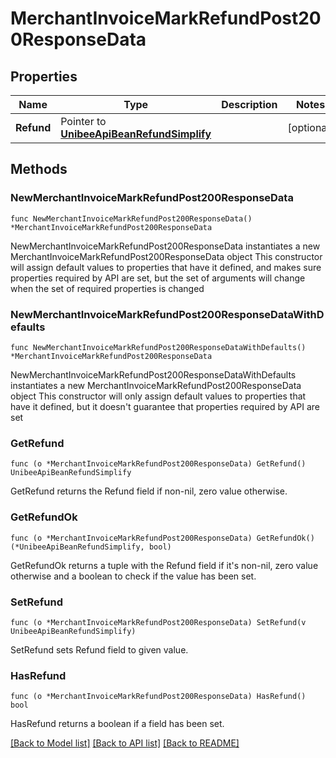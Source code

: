 # MerchantInvoiceMarkRefundPost200ResponseData

## Properties

Name | Type | Description | Notes
------------ | ------------- | ------------- | -------------
**Refund** | Pointer to [**UnibeeApiBeanRefundSimplify**](UnibeeApiBeanRefundSimplify.md) |  | [optional] 

## Methods

### NewMerchantInvoiceMarkRefundPost200ResponseData

`func NewMerchantInvoiceMarkRefundPost200ResponseData() *MerchantInvoiceMarkRefundPost200ResponseData`

NewMerchantInvoiceMarkRefundPost200ResponseData instantiates a new MerchantInvoiceMarkRefundPost200ResponseData object
This constructor will assign default values to properties that have it defined,
and makes sure properties required by API are set, but the set of arguments
will change when the set of required properties is changed

### NewMerchantInvoiceMarkRefundPost200ResponseDataWithDefaults

`func NewMerchantInvoiceMarkRefundPost200ResponseDataWithDefaults() *MerchantInvoiceMarkRefundPost200ResponseData`

NewMerchantInvoiceMarkRefundPost200ResponseDataWithDefaults instantiates a new MerchantInvoiceMarkRefundPost200ResponseData object
This constructor will only assign default values to properties that have it defined,
but it doesn't guarantee that properties required by API are set

### GetRefund

`func (o *MerchantInvoiceMarkRefundPost200ResponseData) GetRefund() UnibeeApiBeanRefundSimplify`

GetRefund returns the Refund field if non-nil, zero value otherwise.

### GetRefundOk

`func (o *MerchantInvoiceMarkRefundPost200ResponseData) GetRefundOk() (*UnibeeApiBeanRefundSimplify, bool)`

GetRefundOk returns a tuple with the Refund field if it's non-nil, zero value otherwise
and a boolean to check if the value has been set.

### SetRefund

`func (o *MerchantInvoiceMarkRefundPost200ResponseData) SetRefund(v UnibeeApiBeanRefundSimplify)`

SetRefund sets Refund field to given value.

### HasRefund

`func (o *MerchantInvoiceMarkRefundPost200ResponseData) HasRefund() bool`

HasRefund returns a boolean if a field has been set.


[[Back to Model list]](../README.md#documentation-for-models) [[Back to API list]](../README.md#documentation-for-api-endpoints) [[Back to README]](../README.md)


